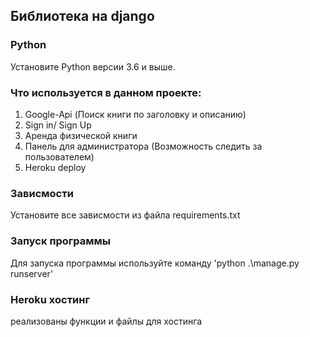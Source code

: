 ## Библиотека на django
### Python
Установите Python версии 3.6 и выше.
### Что используется в данном проекте:
1. Google-Api (Поиск книги по заголовку и описанию)
2. Sign in/ Sign Up
3. Аренда физической книги
4. Панель для администратора (Возможность следить за пользователем)
5. Heroku deploy

### Зависмости
Установите все зависмости из файла requirements.txt
### Запуск программы
Для запуска программы используйте команду 'python .\manage.py runserver'
### Heroku хостинг
реализованы функции и файлы для хостинга
